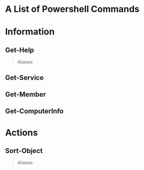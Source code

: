 # A List of Powershell Commands

# Information

## Get-Help
> Aliases: 

## Get-Service

## Get-Member

## Get-ComputerInfo

# Actions

## Sort-Object
> Aliases: 

## 
